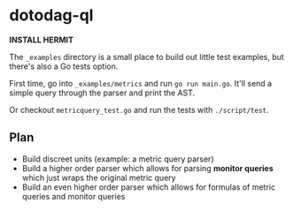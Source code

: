 # dotodag-ql

**INSTALL HERMIT**

The `_examples` directory is a small place to build out little test examples, but there's also a Go tests option.

First time, go into `_examples/metrics` and run `go run main.go`. It'll send a simple query through the parser and print the AST.

Or checkout `metricquery_test.go` and run the tests with `./script/test`.


## Plan

- Build discreet units (example: a metric query parser)
- Build a higher order parser which allows for parsing **monitor queries** which just wraps the original metric query
- Build an even higher order parser which allows for formulas of metric queries and monitor queries
